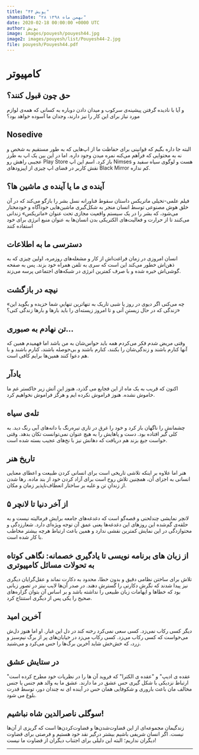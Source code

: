 ```yaml
---
title: "پویش ۴۴"
shamsiDate: "۲۸ بهمن ماه ۱۳۹۸"
date: 2020-02-18 00:00:00 +0000 UTC
author: پویش
image: images/pouyesh/pouyesh44.jpg
image2: images/pouyesh/list/Pouyesh44-2.jpg
file: pouyesh/Pouyesh44.pdf
---
```


کامپیوتر
===============

 حق چون قبول کنند؟
-------
و آیا با نادیده گرفتن پیشینه‌ی سرکوب و میدان دادن دوباره به کسانی که همه‌ی لوازم مورد نیاز برای این کار را نیز دارند، وجدان ما آسوده خواهد بود؟ 

Nosedive
---
البته جا داره بگیم که قوانینی برای حفاظت ما از اپ‌هایی که به طور مستقیم به شخص و نه به محتوایی که فرآهم می‌کنه نمره میدن وجود داره. اما در این بین یک اپ به طرز عجیبی راهش رو Play Store باز کرد. اسم این اپ Nimses هست و لوگوی سیاه سفید و نقش کاربر در فضای اپ چیزی از اپیزودهای Black Mirror کم نداره.
 
آینده ی ما یا آینده ی ماشین ها؟
---
فیلم علمی-تخیلی ماتریکس داستان سقوط فناورانه نسل بشر را بازگو می‌کند که در آن خلق هوش مصنوعی توسط انسان منجر به شکل‌گیری ماشین‌هایی خودآگاه و خودمختار می‌شود، که بشر را در یک سیستم واقعیت مجازی تحت عنوان «ماتریکس» زندانی می‌کنند تا از حرارت و فعالیت‌های الکتریکی بدن انسان‌ها به عنوان منبع انرژی برای خود استفاده کنند

دسترسی ما به اطلاعات
---
انسان امروزی در زمان فراغت‌اش از کار و مشغله‌های روزمره، اولین چیزی که به ذهن‌اش خطور می‌کند این است که سری به تلفن همراه خود بزند. پس به صفحه گوشی‌اش خیره‌ شده و با صرف کمترین انرژی در شبکه‌های اجتماعی پرسه می‌زند.

نیچه در بازگشت
---
«چه می‌کنی اگر دیوی در روز یا شبی تاریک به تنهاترین تنهاییِ شما خزیده و بگوید این زندگی که در حال زیستنِ آنی و تا امروز زیسته‌ای را باید بارها و بارها زندگی کنی؟»

تن نهادم به صبوری... 
---
وقتی مریض شدم فکر می‌کردم همه باید حواس‌شان به من باشد اما فهمیدم همین که آنها کنارم باشند و زندگی‌شان را بکنند، کنارم باشند و بی‌حوصله باشند، کنارم باشند و با هم دعوا کنند همین‌ها برایم کافی است.

یادآر
---
اکنون که قریب به یک ماه از این فجایع می گذرد، هنوز این آتش زیر خاکستر غم ما خاموش نشده. هنوز فراموش نکرده ایم و هرگز فراموش نخواهیم کرد. 

تله‌ی سیاه
---
چشمانش را ناگهان باز کرد و خود را غرق در تاری تیره‌رنگ با دانه‌های آبی رنگ دید. به کلی گیر افتاده بود. دست و پاهایش را به هیچ عنوان نمی‌توانست تکان بدهد. وقتی خواست جیغ بزند هم دریافت که دهانش نیز با نخ‌های عجیب بسته شده است.

تاریخ هنر
---
هنر اما علاوه بر اینکه تلاشی تاریخی است برای انسانی کردن طبیعت و اعطای معنایی انسانی به اجزای آن، همچنین تلاش روح است برای آزاد کردن خود از بند ماده. رها شدن از زندانِ تن و غلبه بر ساختار انعطاف‌ناپذیر زمان و مکان.

از آخر دنیا تا لانچر ۵
---
لانچر نمایشی چندلحنی و قصه‌گو است که دغدغه‌های جامعه برایش فرمالیته نیست و به حلقه‌ی گم‌شده این روزهای این دغدغه‌ها یعنی عمق آن توجه ویژه‌ای دارد. شعارزدگی و محتوازدگی در این نمایش کمترین نقشی ندارد و همین باعث ارتباط هرچه بیشتر مخاطب با کار شده است.
 
از زبان های برنامه نویسی تا یادگیری خصمانه: نگاهی کوتاه به تحولات مسائل کامپیوتری 
---
تلاش برای ساختن نظامی دقیق و بدون خطا، محدود به دکارت نماند و عقل‌گرایان دیگری نیز پیدا شدند که نگرش دکارتی را گسترش دهند. در صدر آن‌ها لایب نیتز در تصور زبانی بود که خطاها و ایهامات زبان طبیعی را نداشته باشد و بر اساس آن بتوان گزاره‌های صحیح را یکی پس از دیگری استنتاج کرد.

آخرین امید
---
دیگر کسی رکاب نمی‌زد. کسی سعی نمی‌کرد رخنه کند در دل این غبار. او اما هنوز دل‌ش می‌خواست که کسی رکاب می‌زد. کسی رکاب می‌زد در خیابان‌های پر از برگ نیم‌سبز و زرد، که خش‌خش شاید آخرین برگ‌ها را حس می‌کرد و می‌شنید.

در ستایش عشق
---
"عقده ی ادیپ" و "عقده ی الکترا" که فروید آن ها را در نظریات خود مطرح کرده است ارتباط نزدیکی با شکل گیری حس عشق در ما دارند. عشق ما به والد هم جنس یا جنس مخالف مان باعث باروری و شکوفایی همان حس در آینده ای نه چندان دور، توسط قدرت بلوغ می شود.

سوگلی ناصرالدین شاه نباشیم!
---
زندگیمان مجموعه‌ای از این قضاوت‌شدن‌ها و قضاوت‌کردن‌ها است که گریزی از آن‌ها نیست. اگر انسان شریفی باشیم بیشتر درگیر نقد خود هستیم و فرصتی برای قضاوت دیگران نداریم؛ البته این دلیلی برای اجتناب دیگران از قضاوت ما نیست!

----

